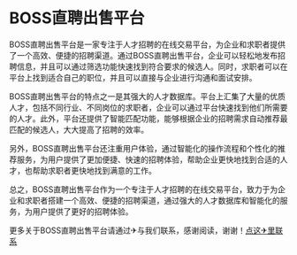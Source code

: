 # BOSS直聘出售平台

BOSS直聘出售平台是一家专注于人才招聘的在线交易平台，为企业和求职者提供了一个高效、便捷的招聘渠道。通过BOSS直聘出售平台，企业可以轻松地发布招聘信息，并且可以通过筛选功能快速找到符合要求的候选人。同时，求职者可以在平台上找到适合自己的职位，并且可以直接与企业进行沟通和面试安排。

BOSS直聘出售平台的特点之一是其强大的人才数据库。平台上汇集了大量的优质人才，包括不同行业、不同岗位的求职者，企业可以通过平台快速找到他们所需要的人才。此外，平台还提供了智能匹配功能，能够根据企业的招聘需求自动推荐最匹配的候选人，大大提高了招聘的效率。

另外，BOSS直聘出售平台还注重用户体验，通过智能化的操作流程和个性化的推荐服务，为用户提供了更加便捷、快速的招聘体验，帮助企业更快地找到合适的人才，也帮助求职者更快地找到满意的工作。

总之，BOSS直聘出售平台作为一个专注于人才招聘的在线交易平台，致力于为企业和求职者搭建一个高效、便捷的招聘渠道，通过强大的人才数据库和智能化的服务，为用户提供了更好的招聘体验。

更多关于BOSS直聘出售平台请通过✈与我们联系，感谢阅读，谢谢！[点这✈里联系](https://a.k02.cc)
